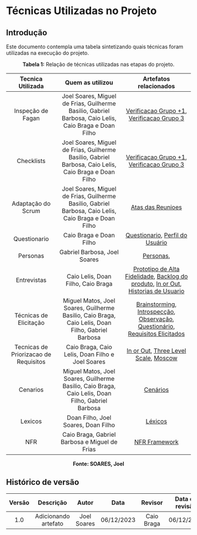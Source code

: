# **Técnicas Utilizadas no Projeto**

## **Introdução** 

Este documento contempla uma tabela sintetizando quais técnicas foram utilizadas na execução do projeto. 

<center>

**Tabela 1:** Relação de técnicas utilizadas nas etapas do projeto.

| Tecnica Utilizada | Quem as utilizou | Artefatos relacionados |
| :---: | :---: | :---: |
| Inspeção de Fagan | Joel Soares, Miguel de Frias, Guilherme Basilio, Gabriel Barbosa, Caio Lelis, Caio Braga e Doan Filho | [Verificacao Grupo +1](https://requisitos-de-software.github.io/2023.2-BRBMobilidade/verificacao/grupo_4/planejamento_verificacao_grupo4/), [Verificacao Grupo 3](https://requisitos-de-software.github.io/2023.2-BRBMobilidade/verificacao/grupo_3/entrega_1/rich_picture/) |
| Checklists | Joel Soares, Miguel de Frias, Guilherme Basilio, Gabriel Barbosa, Caio Lelis, Caio Braga e Doan Filho | [Verificacao Grupo +1](https://requisitos-de-software.github.io/2023.2-BRBMobilidade/verificacao/grupo_4/planejamento_verificacao_grupo4/), [Verificacao Grupo 3](https://requisitos-de-software.github.io/2023.2-BRBMobilidade/verificacao/grupo_3/entrega_1/rich_picture/) |
| Adaptação do Scrum  | Joel Soares, Miguel de Frias, Guilherme Basilio, Gabriel Barbosa, Caio Lelis, Caio Braga e Doan Filho | [Atas das Reunioes](https://requisitos-de-software.github.io/2023.2-BRBMobilidade/atas/reuniao_01/)  |
| Questionario |  Caio Braga e Doan Filho | [Questionario](https://requisitos-de-software.github.io/2023.2-BRBMobilidade/elicitacao/tecnicas/questionario/?h=questio#historico-de-versoes), [Perfil do Usuário](https://requisitos-de-software.github.io/2023.2-BRBMobilidade/elicitacao/perfil_do_usuario/) |
| Personas | Gabriel Barbosa, Joel Soares | [Personas](https://requisitos-de-software.github.io/2023.2-BRBMobilidade/elicitacao/personas/),  |
| Entrevistas | Caio Lelis, Doan Filho, Caio Braga | [Prototipo de Alta Fidelidade](https://requisitos-de-software.github.io/2023.2-BRBMobilidade/validacao/prototipos/?h=#historico-de-versao), [Backlog do produto](https://requisitos-de-software.github.io/2023.2-BRBMobilidade/modelagem/agil/backlog/?h=), [In or Out](https://requisitos-de-software.github.io/2023.2-BRBMobilidade/elicitacao/priorizacao/in_or_out/?h=), [Historias de Usuario](https://requisitos-de-software.github.io/2023.2-BRBMobilidade/modelagem/agil/historia_de_usuario/?h=#us20-acessar-o-aplicativo-com-e-mail-e-senha)  |
|Técnicas de Elicitação | Miguel Matos, Joel Soares, Guilherme Basilio, Caio Braga, Caio Lelis, Doan Filho, Gabriel Barbosa | [Brainstorming](https://requisitos-de-software.github.io/2023.2-BRBMobilidade/elicitacao/tecnicas/brainstorming/), [Introspecção](https://requisitos-de-software.github.io/2023.2-BRBMobilidade/elicitacao/tecnicas/introspeccao/), [Observação](https://requisitos-de-software.github.io/2023.2-BRBMobilidade/elicitacao/tecnicas/observacao/), [Questionário](https://requisitos-de-software.github.io/2023.2-BRBMobilidade/elicitacao/tecnicas/questionario/), [Requisitos Elicitados](https://requisitos-de-software.github.io/2023.2-BRBMobilidade/elicitacao/requisitos_elicitados/) |
|Tecnicas de Priorizacao de Requisitos | Caio Braga, Caio Lelis, Doan Filho e Joel Soares| [In or Out](https://requisitos-de-software.github.io/2023.2-BRBMobilidade/elicitacao/priorizacao/in_or_out/), [Three Level Scale](https://requisitos-de-software.github.io/2023.2-BRBMobilidade/elicitacao/priorizacao/three_level_scale/), [Moscow](https://requisitos-de-software.github.io/2023.2-BRBMobilidade/elicitacao/priorizacao/moscow/) |
| Cenarios | Miguel Matos, Joel Soares, Guilherme Basilio, Caio Braga, Caio Lelis, Doan Filho, Gabriel Barbosa	 | [Cenários](https://requisitos-de-software.github.io/2023.2-BRBMobilidade/modelagem/cenarios/) |
| Lexicos | Doan Filho, Joel Soares, Doan Filho | [Léxicos](https://requisitos-de-software.github.io/2023.2-BRBMobilidade/modelagem/lexicos/) |
| NFR | Caio Braga, Gabriel Barbosa e Miguel de Frias | [NFR Framework](https://requisitos-de-software.github.io/2023.2-BRBMobilidade/modelagem/agil/nfr/) |

**Fonte: SOARES, Joel**

</center>

## **Histórico de versão**
| Versão |          Descrição              |     Autor       |      Data      |   Revisor     |    Data de revisão    |  
|:------:|:-------------------------------:|:---------------:|:--------------:|:-------------:|:---------------------:|
|  1.0   | Adicionando artefato | Joel Soares  |   06/12/2023   |  Caio Braga | 06/12/2023 |